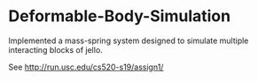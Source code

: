 # Deformable-Body-Simulation
Implemented a mass-spring system designed to simulate multiple interacting blocks of jello.

See http://run.usc.edu/cs520-s19/assign1/
